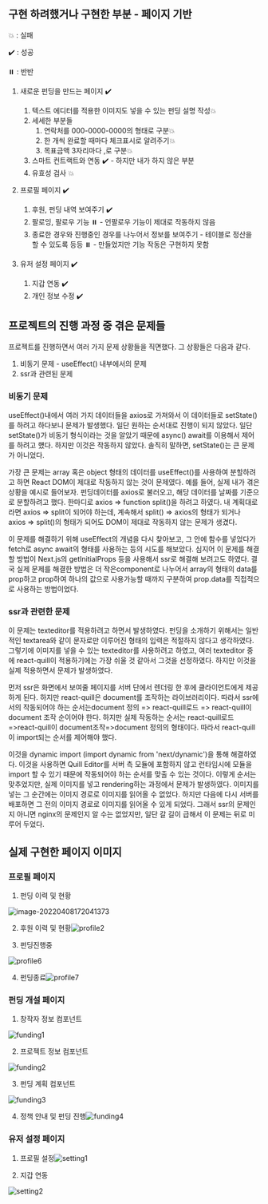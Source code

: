 ## 구현 하려했거나 구현한 부분 - 페이지 기반

:boom: : 실패

:heavy_check_mark: : 성공

:pause_button: : 반반

1. 새로운 펀딩을 만드는 페이지 :heavy_check_mark:
   1. 텍스트 에디터를 적용한 이미지도 넣을 수 있는 펀딩 설명 작성:boom:
   2. 세세한 부분들
      1. 연락처를 000-0000-0000의 형태로 구분:boom:
      2. 한 개씩 완료할 때마다 체크표시로 알려주기:boom:
      3. 목표금액 3자리마다 ,로 구분:boom:
   3. 스마트 컨트랙트와 연동 :heavy_check_mark: - 하지만 내가 하지 않은 부분
   4. 유효성 검사 :boom:
2. 프로필 페이지 :heavy_check_mark:
   1. 후원, 펀딩 내역 보여주기 :heavy_check_mark:
   2. 팔로잉, 팔로우 기능 :pause_button: - 언팔로우 기능이 제대로 작동하지 않음
   3. 종료한 경우와 진행중인 경우를 나누어서 정보를 보여주기 - 테이블로 정산을 할 수 있도록 등등 :pause_button: - 만들었지만 기능 작동은 구현하지 못함

3. 유저 설정 페이지 :heavy_check_mark:
   1. 지갑 연동 :heavy_check_mark:
   2. 개인 정보 수정 :heavy_check_mark:

## 프로젝트의 진행 과정 중 겪은 문제들

프로젝트를 진행하면서 여러 가지 문제 상황들을 직면했다. 그 상황들은 다음과 같다.

1. 비동기 문제 - useEffect() 내부에서의 문제
2. ssr과 관련된 문제

### 비동기 문제

useEffect()내에서 여러 가지 데이터들을 axios로 가져와서 이 데이터들로 setState()를 하려고 하다보니 문제가 발생했다. 일단 원하는 순서대로 진행이 되지 않았다. 일단 setState()가 비동기 형식이라는 것을 알았기 때문에 async() await를 이용해서 제어를 하려고 헀다. 하지만 이것은 작동하지 않았다. 솔직히 말하면, setState()는 큰 문제가 아니었다. 

가장 큰 문제는 array 혹은 object 형태의 데이터를 useEffect()를 사용하여 분할하려고 하면 React DOM이 제대로 작동하지 않는 것이 문제였다. 예를 들어, 실제 내가 겪은 상황을 예시로 들어보자. 펀딩데이터를 axios로 불러오고, 해당 데이터를 날짜를 기준으로 분할하려고 했다. 한마디로 axios => function split()을 하려고 하였다. 내 계획대로라면 axios => split이 되어야 하는데, 계속해서 split() => axios의 형태가 되거나 axios => split()의 형태가 되어도 DOM이 제대로 작동하지 않는 문제가 생겼다. 

이 문제를 해결하기 위해 useEffect의 개념을 다시 찾아보고, 그 안에 함수를 넣었다가 fetch로 async await의 형태를 사용하는 등의 시도를 해보았다. 심지어 이 문제를 해결할 방법이 Next.js의 getInitialProps 등을 사용해서 ssr로 해결해 보려고도 하였다. 결국 실제 문제를 해결한 방법은 더 작은component로 나누어서 array의 형태의 data를 prop하고 prop하여 하나의 값으로 사용가능할 때까지 구분하여 prop.data를 직접적으로 사용하는 방법이었다.

### ssr과 관련한 문제

이 문제는 texteditor를 적용하려고 하면서 발생하였다. 펀딩을 소개하기 위해서는 일반적인 textarea와 같이 문자로만 이루어진 형태의 입력은 적절하지 않다고 생각하였다. 그렇기에 이미지를 넣을 수 있는 texteditor를 사용하려고 하였고, 여러 texteditor 중에 react-quill이 적용하기에는 가장 쉬울 것 같아서 그것을 선정하였다. 하지만 이것을 실제 적용하면서 문제가 발생하였다. 

먼저 ssr은 화면에서 보여줄 페이지를 서버 단에서 렌더링 한 후에 클라이언트에게 제공하게 된다. 하지만 react-quill은 document를 조작하는 라이브러리이다. 따라서 ssr에서의 작동되어야 하는 순서는document 정의 => react-quill로드 => react-quill이 document 조작 순이어야 한다. 하지만 실제 작동하는 순서는 react-quill로드=>react-quill이 document조작=>document 정의의 형태이다. 따라서 react-quill이 import되는 순서를 제어해야 했다.

이것을 dynamic import (import dynamic from 'next/dynamic')을 통해 해결하였다. 이것을 사용하면 Quill Editor를 서버 측 모듈에 포함하지 않고 런타임시에 모듈을 import 할 수 있기 때문에 작동되어야 하는 순서를 맞출 수 있는 것이다. 이렇게 순서는 맞추었지만, 실제 이미지를 넣고 rendering하는 과정에서 문제가 발생하였다. 이미지를 넣는 그 순간에는 이미지 경로로 이미지를 읽어올 수 없었다. 하지만 다음에 다시 서버를 배포하면 그 전의 이미지 경로로 이미지를 읽어올 수 있게 되었다. 그래서 ssr의 문제인지 아니면 nginx의 문제인지 알 수는 없었지만, 일단 갈 길이 급해서 이 문제는 뒤로 미루어 두었다.

## 실제 구현한 페이지 이미지

### 프로필 페이지

1. 펀딩 이력 및 현황

![image-20220408172041373](Readme.assets/image-20220408172041373.png)

2. 후원 이력 및 현황![profile2](Readme.assets/profile2.PNG)

3. 펀딩진행중

![profile6](Readme.assets/profile6.PNG)

4. 펀딩종료![profile7](Readme.assets/profile7.PNG)

### 펀딩 개설 페이지

1. 창작자 정보 컴포넌트

![funding1](Readme.assets/funding1.PNG)

2. 프로젝트 정보 컴포넌트

![funding2](Readme.assets/funding2.PNG)

3. 펀딩 계획 컴포넌트

![funding3](Readme.assets/funding3.PNG)

4. 정책 안내 및 펀딩 진행![funding4](Readme.assets/funding4.PNG)

### 유저 설정 페이지

1. 프로필 설정![setting1](Readme.assets/setting1.PNG)

2. 지갑 연동

![setting2](Readme.assets/setting2.PNG)